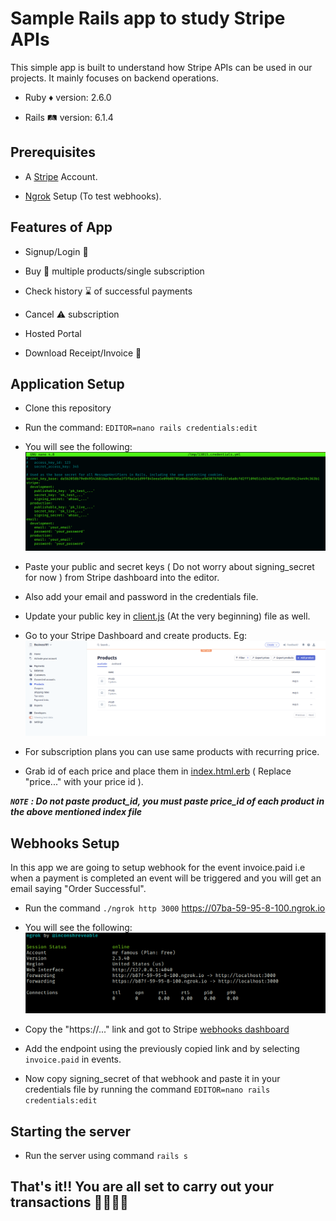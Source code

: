 # Sample Rails app to study Stripe APIs

This simple app is built to understand how Stripe APIs can be used in our projects. It mainly focuses on backend operations.

* Ruby :diamonds: version: 2.6.0

* Rails :railway_track: version: 6.1.4

## Prerequisites

* A [Stripe](https://stripe.com/en-in) Account.

* [Ngrok](https://ngrok.com/download) Setup (To test webhooks).

## Features of App

* Signup/Login :closed_lock_with_key:

* Buy :shopping_cart: multiple products/single subscription

* Check history :hourglass: of successful payments

* Cancel :warning: subscription

* Hosted Portal

* Download Receipt/Invoice :receipt:

## Application Setup

* Clone this repository

* Run the command: `EDITOR=nano rails credentials:edit`

* You will see the following:
![Credentails](./images/credentials.png)

* Paste your public and secret keys ( Do not worry about signing_secret for now ) from Stripe dashboard into the editor.

* Also add your email and password in the credentials file.

* Update your public key in [client.js](./public/js/client.js) (At the very beginning) file as well.

* Go to your Stripe Dashboard and create products. Eg: ![Products](./images/products.png)

* For subscription plans you can use same products with recurring price.

* Grab id of each price and place them in [index.html.erb](./app/views/welcome/index.html.erb) ( Replace "price..." with your price id ).

***`NOTE`** **: Do not paste product_id, you must paste price_id of each product in the above mentioned index file***

## Webhooks Setup

In this app we are going to setup webhook for the event invoice.paid i.e when a payment is completed an event will be triggered and you will get an email saying "Order Successful".

* Run the command `./ngrok http 3000` https://07ba-59-95-8-100.ngrok.io

* You will see the following:
![ngrok](./images/ngrok.png)

* Copy the "https://..." link and got to Stripe [webhooks dashboard](https://dashboard.stripe.com/test/webhooks)

* Add the endpoint using the previously copied link and by selecting `invoice.paid` in events.

* Now copy signing_secret of that webhook and paste it in your credentials file by running the command `EDITOR=nano rails credentials:edit`

## Starting the server

* Run the server using command `rails s`

## **That's it!! You are all set to carry out your transactions :tada::tada::tada::tada:**
